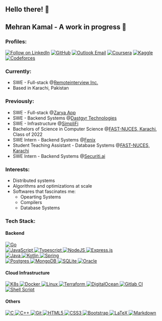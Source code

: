 ## Hello there! 👋
## Mehran Kamal - A work in progress 🚧

<div>
  <h3 align="left">Profiles:</h4>
  <p align="left">
     <a href="https://www.linkedin.com/in/mehrankamal36/"><img title="Follow on LinkedIn" src="https://img.shields.io/badge/LinkedIn-0077B5?style=for-the-badge&logo=linkedin&logoColor=white"/></a>
    <a href="https://github.com/mehrankamal"><img title="GitHub" src="https://img.shields.io/badge/GitHub-100000?style=for-the-badge&logo=github&logoColor=white"/></a>
    <a href="mailto:mehrankamal@outlook.com"><img title="Outlook Email" src="https://img.shields.io/badge/Outlook-0078D4?style=for-the-badge&logo=gmail&logoColor=white"/></a>
    <a href="https://www.coursera.org/user/3ec3ebe24ff5ed91f189ca735131638f"><img title="Coursera" src="https://img.shields.io/badge/Coursera-0056D2?style=for-the-badge&logo=coursera&logoColor=fff"/></a>
    <a href="https://www.kaggle.com/mehrankamal"><img title="Kaggle" src="https://img.shields.io/badge/Kaggle-20BEFF?style=for-the-badge&logo=kaggle&logoColor=fff"/></a>
    <a href="https://codeforces.com/profile/mkbaloch"><img title="Codeforces" src="https://img.shields.io/badge/Codeforces-1F8ACB?style=for-the-badge&logo=codeforces&logoColor=fff" /></a>
  </p>
</div>

<div>
  <h3 align="left">Currently:</h3>
  <ul>
    <li>SWE - Full-stack @<a href="https://www.remoteinterview.io/" targt="_blank">Remoteinterview Inc.</a></li>
    <li>Based in Karachi, Pakistan</li>
  </ul>
</div>


<div>
  <h3 align="left">Previously:</h3>
  <ul>
    <li>SWE - Full-stack @<a href="https://www.zarya.app/" targt="_blank">Zarya App</a></li>
    <li>SWE - Backend Systems @<a href="https://dastgyr.com/" targt="_blank">Dastgyr Technologies</a></li>
    <li>SWE - Infrastructure @<a href="https://simplifipay.com/" targt="_blank">SimpliFi</a></li>
    <li>Bachelors of Science in Computer Science @<a href="http://khi.nu.edu.pk/" target="_blank">FAST-NUCES, Karachi</a>, Class of 2022</li>
    <li>SWE Intern - Backend Systems @<a href="https://fenix.life/" targt="_blank">Fenix</a></li>
    <li>Student Teaching Assistant - Database Systems @<a href="https://nu.edu.pk/" target="_blank">FAST-NUCES, Karachi</a></li>
    <li>SWE Intern - Backend Systems @<a href="https://securiti.ai/" target="_blank">Securiti.ai</a></li>
  </ul>
</div>


<div>
  <h3 align="left">Interests:</h3>
  <ul>
    <li>Distributed systems</li>
    <li>Algorithms and optimizations at scale</li>
    <li>
      Softwares that fascinates me:
      <ul>
        <li>Opearting Systems</li>
        <li>Compilers</li>
        <li>Database Systems</li>
      </ul>
    </li>
  </ul>
</div>

<div>
  <h3 align="left">Tech Stack:</h3>
  <h4 align="left">Backend</h4>
    <p>
      <a href="#">
        <img alt="Go" src="https://img.shields.io/badge/go-%2300ADD8.svg?style=for-the-badge&logo=go&logoColor=white"/>
        <br/>
      </a>
      <a href="#">
        <img alt="JavaScript" src="https://img.shields.io/badge/javascript-%23323330.svg?style=for-the-badge&logo=javascript&logoColor=%23F7DF1E"/>
        <img alt="Typescript" src="https://img.shields.io/badge/TypeScript-TypeScript?style=for-the-badge&logo=typescript&logoColor=fff&color=3178C6"/>
        <img alt="NodeJS" src="https://img.shields.io/badge/node.js-%2343853D.svg?style=for-the-badge&logo=node-dot-js&logoColor=white"/>
        <img alt="Express.js" src="https://img.shields.io/badge/express.js-%23404d59.svg?style=for-the-badge&logo=express&logoColor=%2361DAFB"/>
        <br/>
      </a>
      <a href="#">
        <img alt="Java" src="https://img.shields.io/badge/java-%23ED8B00.svg?style=for-the-badge&logo=java&logoColor=white" />
        <img alt="Kotlin" src="https://img.shields.io/badge/kotlin-%237F52FF.svg?style=for-the-badge&logo=kotlin&logoColor=white" />
        <img alt="Spring" src="https://img.shields.io/badge/spring-%236DB33F.svg?style=for-the-badge&logo=spring&logoColor=white" />
        <br/>
      </a>
      <a href="#">
        <img alt="Postgres" src ="https://img.shields.io/badge/postgres-%23316192.svg?style=for-the-badge&logo=postgresql&logoColor=white" />
        <img alt="MongoDB" src ="https://img.shields.io/badge/MongoDB-%234ea94b.svg?style=for-the-badge&logo=mongodb&logoColor=white" />
        <img alt="SQLite" src ="https://img.shields.io/badge/sqlite-%2307405e.svg?style=for-the-badge&logo=sqlite&logoColor=white" />
        <img alt="Oracle" src ="https://img.shields.io/badge/oracle-%23F00000.svg?style=for-the-badge&logo=oracle&logoColor=white" />
      </a>
    </p>
  <h4 align="left">Cloud Infrastructure</h4>
    <p>
      <a href="#">
        <img alt="K8s" src="https://img.shields.io/badge/kubernetes-%23326ce5.svg?style=for-the-badge&logo=kubernetes&logoColor=white" />
        <img alt="Docker" src="https://img.shields.io/badge/docker-%230db7ed.svg?style=for-the-badge&logo=docker&logoColor=white" />
        <img alt="Linux" src="https://img.shields.io/badge/Linux-FCC624?style=for-the-badge&logo=linux&logoColor=black" />
        <img alt="Terraform" src="https://img.shields.io/badge/terraform-%235835CC.svg?style=for-the-badge&logo=terraform&logoColor=white" />
        <img alt="DigitalOcean" src="https://img.shields.io/badge/DigitalOcean-%230167ff.svg?style=for-the-badge&logo=digitalOcean&logoColor=white" />
        <img alt="Gitlab CI" src="https://img.shields.io/badge/gitlab%20ci-%23181717.svg?style=for-the-badge&logo=gitlab&logoColor=white" />
        <img alt="Shell Script" src="https://img.shields.io/badge/shell_script-%23121011.svg?style=for-the-badge&logo=gnu-bash&logoColor=white" />
      </a>
    </p>
  <h4 align="left">Others</h4>
  <p>
    <a href="#">
      <img alt="C" src="https://img.shields.io/badge/c-%2300599C.svg?style=for-the-badge&logo=c&logoColor=white"/>
      <img alt="C++" src="https://img.shields.io/badge/c++-%2300599C.svg?style=for-the-badge&logo=c%2B%2B&logoColor=white"/>
      <img alt="Git" src="https://img.shields.io/badge/git-%23F05033.svg?style=for-the-badge&logo=git&logoColor=white"/>
      <img alt="HTML5" src="https://img.shields.io/badge/html5-%23E34F26.svg?style=for-the-badge&logo=html5&logoColor=white"/>
      <img alt="CSS3" src="https://img.shields.io/badge/css3-%231572B6.svg?style=for-the-badge&logo=css3&logoColor=white"/>
      <img alt="Bootstrap" src="https://img.shields.io/badge/bootstrap-%23563D7C.svg?style=for-the-badge&logo=bootstrap&logoColor=white"/>
      <img alt="LaTeX" src="https://img.shields.io/badge/latex-%23008080.svg?style=for-the-badge&logo=latex&logoColor=white"/>
      <img alt="Markdown" src="https://img.shields.io/badge/markdown-%23000000.svg?style=for-the-badge&logo=markdown&logoColor=white"/>
    </a>
  </p>
</div>
